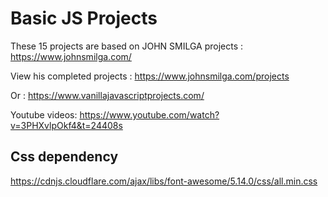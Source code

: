 # Basic JS Projects
These 15 projects are based on JOHN SMILGA projects : https://www.johnsmilga.com/ 

View his completed projects : https://www.johnsmilga.com/projects 

Or  : https://www.vanillajavascriptprojects.com/ 

Youtube videos: https://www.youtube.com/watch?v=3PHXvlpOkf4&t=24408s 


## Css dependency
https://cdnjs.cloudflare.com/ajax/libs/font-awesome/5.14.0/css/all.min.css
